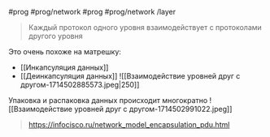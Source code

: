 #prog #prog/network  #prog #prog/network /layer  

> Каждый протокол одного уровня взаимодействует с протоколами другого уровня

Это очень похоже на матрешку:
- [[Инкапсуляция данных]]
- [[Деинкапсуляция данных]]
![[Взаимодействие уровней друг с другом-1714502885573.jpeg|250]]

Упаковка и распаковка данных происходит многократно
![[Взаимодействие уровней друг с другом-1714502991022.jpeg]]

> https://infocisco.ru/network_model_encapsulation_pdu.html

